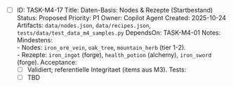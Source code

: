 - [ ] ID: TASK-M4-17
  Title: Daten-Basis: Nodes & Rezepte (Startbestand)
  Status: Proposed
  Priority: P1
  Owner: Copilot Agent
  Created: 2025-10-24
  Artifacts: `data/nodes.json`, `data/recipes.json`, `tests/data/test_data_m4_samples.py`
  DependsOn: TASK-M4-01
  Notes:
  Mindestens:  
        - Nodes: `iron_ore_vein`, `oak_tree`, `mountain_herb` (tier 1-2).  
        - Rezepte: `iron_ingot` (forge), `health_potion` (alchemy), `iron_sword` (forge).
  Acceptance:
  - [ ] Validiert; referentielle Integritaet (items aus M3).
  Tests:
  - [ ] TBD
